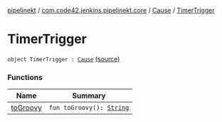 [pipelinekt](../../../index.md) / [com.code42.jenkins.pipelinekt.core](../../index.md) / [Cause](../index.md) / [TimerTrigger](./index.md)

# TimerTrigger

`object TimerTrigger : `[`Cause`](../index.md) [(source)](https://github.com/code42/pipelinekt/tree/master/core/src/main/kotlin/com/code42/jenkins/pipelinekt/core/Cause.kt#L10)

### Functions

| Name | Summary |
|---|---|
| [toGroovy](to-groovy.md) | `fun toGroovy(): `[`String`](https://kotlinlang.org/api/latest/jvm/stdlib/kotlin/-string/index.html) |
